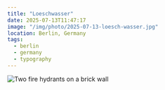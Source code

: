 ```yaml
---
title: "Loeschwasser"
date: 2025-07-13T11:47:17
image: "/img/photo/2025-07-13-loesch-wasser.jpg"
location: Berlin, Germany
tags:
  - berlin
  - germany
  - typography
---
```


![Two fire hydrants on a brick wall](/img/photo/2025-07-13-loesch-wasser.jpg)
